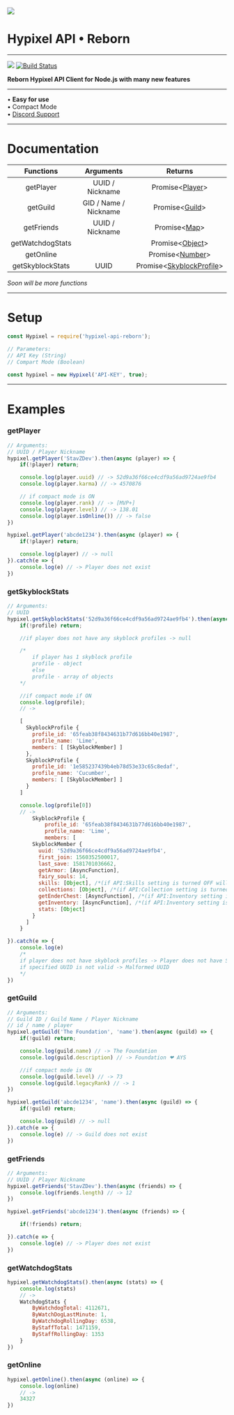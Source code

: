 # ![](https://i.imgur.com/cDFoQZU.png?1)
# Hypixel API • Reborn
---

[![](https://nodei.co/npm/hypixel-api-reborn.png?mini=true)](https://www.npmjs.com/package/hypixel-api-reborn) 
[![Build Status](https://travis-ci.org/StavZ/hypixel-api-reborn.svg?branch=master)](https://travis-ci.org/StavZ/hypixel-api-reborn)

**Reborn Hypixel API Client for Node.js with many new features**

---

• **Easy for use** <br>• Compact Mode<br>• [Discord Support](https://discord.gg/NSEBNMM)

---

# Documentation

|    Functions     |       Arguments       |                                                  Returns                                                   |
| :--------------: | :-------------------: | :--------------------------------------------------------------------------------------------------------: |
|    getPlayer     |    UUID / Nickname    |                                 Promise<[Player](./structures/Player.js)>                                  |
|     getGuild     | GID / Name / Nickname |                               Promise<[Guild](./structures/Guild/Guild.js)>                                |
|    getFriends    |    UUID / Nickname    |    Promise<[Map](https://developer.mozilla.org/en-US/docs/Web/JavaScript/Reference/Global_Objects/Map)>    |
| getWatchdogStats |                       | Promise<[Object](https://developer.mozilla.org/en-US/docs/Web/JavaScript/Reference/Global_Objects/Object)> |
|    getOnline     |                       | Promise<[Number](https://developer.mozilla.org/en-US/docs/Web/JavaScript/Reference/Global_Objects/Number)> |
| getSkyblockStats |         UUID          |                        Promise<[SkyblockProfile](./structures/SkyBlock/Profile.js)>                        |

*Soon will be more functions*

---

# Setup

``` js
const Hypixel = require('hypixel-api-reborn');

// Parameters:
// API Key (String)
// Compart Mode (Boolean)

const hypixel = new Hypixel('API-KEY', true);
```

---

# Examples

### getPlayer

``` js
// Arguments:
// UUID / Player Nickname
hypixel.getPlayer('StavZDev').then(async (player) => {
    if(!player) return;

    console.log(player.uuid) // -> 52d9a36f66ce4cdf9a56ad9724ae9fb4
    console.log(player.karma) // -> 4570876

    // if compact mode is ON
    console.log(player.rank) // -> [MVP+]
    console.log(player.level) // -> 138.01 
    console.log(player.isOnline()) // -> false
})

hypixel.getPlayer('abcde1234').then(async (player) => {
    if(!player) return;

    console.log(player) // -> null
}).catch(e => {
    console.log(e) // -> Player does not exist
})
```

### getSkyblockStats

``` js
// Arguments:
// UUID
hypixel.getSkyblockStats('52d9a36f66ce4cdf9a56ad9724ae9fb4').then(async (profile) => {
    if(!profile) return;

    //if player does not have any skyblock profiles -> null

    /* 
        if player has 1 skyblock profile
        profile - object
        else 
        profile - array of objects
    */

    //if compact mode if ON
    console.log(profile); 
    // -> 

    [
      SkyblockProfile {
        profile_id: '65feab38f8434631b77d616bb40e1987',
        profile_name: 'Lime',
        members: [ [SkyblockMember] ]
      },
      SkyblockProfile {
        profile_id: '1e585237439b4eb78d53e33c65c8edaf',
        profile_name: 'Cucumber',
        members: [ [SkyblockMember] ]
      }
    ]

    console.log(profile[0])
    // ->
        SkyblockProfile {
            profile_id: '65feab38f8434631b77d616bb40e1987',
            profile_name: 'Lime',
            members: [
        SkyblockMember {
          uuid: '52d9a36f66ce4cdf9a56ad9724ae9fb4',
          first_join: 1560352500017,
          last_save: 1581701036662,
          getArmor: [AsyncFunction],
          fairy_souls: 14,
          skills: [Object], /*(if API:Skills setting is turned OFF will be null)*/
          collections: [Object], /*(if API:Collection setting is turned OFF will be null)*/
          getEnderChest: [AsyncFunction], /*(if API:Inventory setting is turned OFF will be null)*/
          getInventory: [AsyncFunction], /*(if API:Inventory setting is turned OFF will be null)*/
          stats: [Object] 
        }
      ]
    }

}).catch(e => {
    console.log(e)
    /*
    if player does not have skyblock profiles -> Player does not have Skyblock profiles
    if specified UUID is not valid -> Malformed UUID
    */
})
```

### getGuild

``` js
// Arguments:
// Guild ID / Guild Name / Player Nickname
// id / name / player
hypixel.getGuild('The Foundation', 'name').then(async (guild) => {
    if(!guild) return;

    console.log(guild.name) // -> The Foundation
    console.log(guild.description) // -> Foundation ❤ AYS

    //if compact mode is ON
    console.log(guild.level) // -> 73
    console.log(guild.legacyRank) // -> 1
})

hypixel.getGuild('abcde1234', 'name').then(async (guild) => {
    if(!guild) return;

    console.log(guild) // -> null
}).catch(e => {
    console.log(e) // -> Guild does not exist
})
```

### getFriends

``` js
// Arguments:
// UUID / Player Nickname
hypixel.getFriends('StavZDev').then(async (friends) => {
    console.log(friends.length) // -> 12
})

hypixel.getFriends('abcde1234').then(async (friends) => {

    if(!friends) return;

}).catch(e => {
    console.log(e) // -> Player does not exist
})
```

### getWatchdogStats

``` js
hypixel.getWatchdogStats().then(async (stats) => {
    console.log(stats)
    // -> 
    WatchdogStats {
        ByWatchdogTotal: 4112671,
        ByWatchDogLastMinute: 1,
        ByWatchdogRollingDay: 6538,
        ByStaffTotal: 1471159,
        ByStaffRollingDay: 1353
    }
})
```

### getOnline

``` js
hypixel.getOnline().then(async (online) => {
    console.log(online) 
    // ->
    34327
})
```

